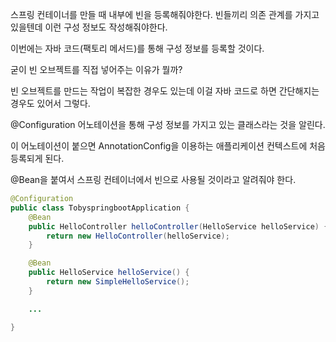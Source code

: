 스프링 컨테이너를 만들 때 내부에 빈을 등록해줘야한다. 빈들끼리 의존 관계를 가지고 있을텐데 이런 구성 정보도 작성해줘야한다.

이번에는 자바 코드(팩토리 메서드)를 통해 구성 정보를 등록할 것이다.

굳이 빈 오브젝트를 직접 넣어주는 이유가 뭘까?

빈 오브젝트를 만드는 작업이 복잡한 경우도 있는데 이걸 자바 코드로 하면 간단해지는 경우도 있어서 그렇다.

@Configuration 어노테이션을 통해 구성 정보를 가지고 있는 클래스라는 것을 알린다.

이 어노테이션이 붙으면 AnnotationConfig을 이용하는 애플리케이션 컨텍스트에 처음 등록되게 된다.

@Bean을 붙여서 스프링 컨테이너에서 빈으로 사용될 것이라고 알려줘야 한다.

```java
@Configuration
public class TobyspringbootApplication {
	@Bean
	public HelloController helloController(HelloService helloService) {
		return new HelloController(helloService);
	}

	@Bean
	public HelloService helloService() {
		return new SimpleHelloService();
	}

	...

}
```
